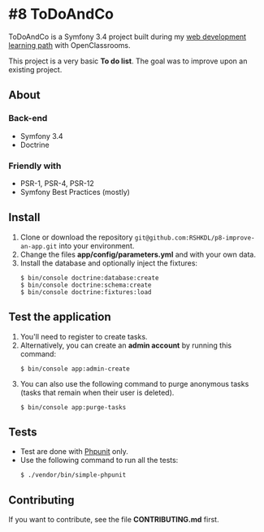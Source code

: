 #8 ToDoAndCo
========

ToDoAndCo is a Symfony 3.4 project built during my [web development learning path](https://openclassrooms.com/fr/paths/59-developpeur-dapplication-php-symfony) with OpenClassrooms.

This project is a very basic **To do list**. The goal was to improve upon an existing project.

## About
### Back-end

* Symfony 3.4
* Doctrine

### Friendly with

* PSR-1, PSR-4, PSR-12
* Symfony Best Practices (mostly)

## Install

1. Clone or download the repository `git@github.com:RSHKDL/p8-improve-an-app.git` into your environment.
2. Change the files **app/config/parameters.yml** and with your own data.
3. Install the database and optionally inject the fixtures:
    ```
    $ bin/console doctrine:database:create
    $ bin/console doctrine:schema:create
    $ bin/console doctrine:fixtures:load
    ```

## Test the application

1. You'll need to register to create tasks.
2. Alternatively, you can create an **admin account** by running this command:
    ```
    $ bin/console app:admin-create
    ```
3. You can also use the following command to purge anonymous tasks (tasks that remain when their user is deleted).
    ```
    $ bin/console app:purge-tasks
    ```

## Tests

- Test are done with [Phpunit](https://phpunit.de/manual/6.5/en/index.html) only.
- Use the following command to run all the tests:
    ```
    $ ./vendor/bin/simple-phpunit
    ```

## Contributing

If you want to contribute, see the file **CONTRIBUTING.md** first.
